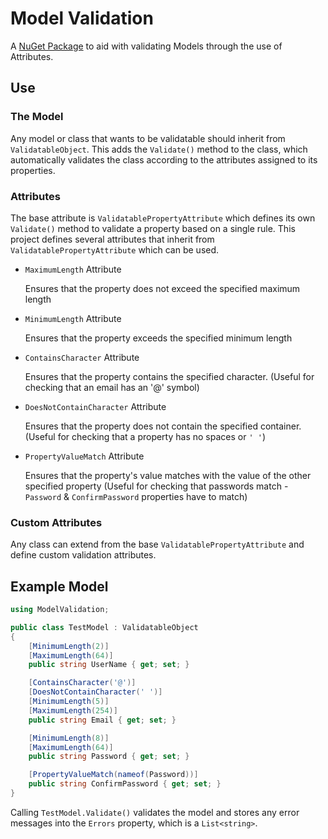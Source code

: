 # Model Validation

A [NuGet Package](https://www.nuget.org/packages/SunnySoldier357.ModelValidation/)
to aid with validating Models through the use of Attributes.

## Use

### The Model

Any model or class that wants to be validatable should inherit from
`ValidatableObject`. This adds the `Validate()` method to the class, which
automatically validates the class according to the attributes assigned to its
properties.

### Attributes

The base attribute is `ValidatablePropertyAttribute` which defines its own
`Validate()` method to validate a property based on a single rule. This project
defines several attributes that inherit from `ValidatablePropertyAttribute`
which can be used.

- `MaximumLength` Attribute

    Ensures that the property does not exceed the specified maximum length

- `MinimumLength` Attribute

    Ensures that the property exceeds the specified minimum length

- `ContainsCharacter` Attribute

    Ensures that the property contains the specified character. (Useful for
    checking that an email has an '@' symbol)

- `DoesNotContainCharacter` Attribute

    Ensures that the property does not contain the specified container. (Useful
    for checking that a property has no spaces or `' '`)

- `PropertyValueMatch` Attribute

    Ensures that the property's value matches with the value of the other
    specified property (Useful for checking that passwords match - `Password` &
    `ConfirmPassword` properties have to match)

### Custom Attributes

Any class can extend from the base `ValidatablePropertyAttribute` and define
custom validation attributes.

## Example Model

``` csharp
using ModelValidation;

public class TestModel : ValidatableObject
{
    [MinimumLength(2)]
    [MaximumLength(64)]
    public string UserName { get; set; }

    [ContainsCharacter('@')]
    [DoesNotContainCharacter(' ')]
    [MinimumLength(5)]
    [MaximumLength(254)]
    public string Email { get; set; }

    [MinimumLength(8)]
    [MaximumLength(64)]
    public string Password { get; set; }

    [PropertyValueMatch(nameof(Password))]
    public string ConfirmPassword { get; set; }
}
```

Calling `TestModel.Validate()` validates the model and stores any error messages
into the `Errors` property, which is a `List<string>`.
